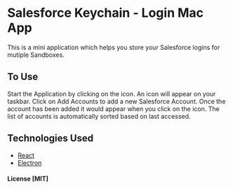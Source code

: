 # Salesforce Keychain - Login Mac App

This is a mini application which helps you store your Salesforce logins for mutiple Sandboxes.

## To Use

Start the Application by clicking on the icon. An icon will appear on your taskbar. Click on Add Accounts to add a new Salesforce Account.
Once the account has been added it would appear when you click on the icon. The list of accounts is automatically sorted based on last accessed.

## Technologies Used

* [React](https://facebook.github.io/react/)
* [Electron](http://electron.atom.io/docs/latest)

#### License [MIT]